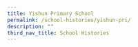 ```yaml
---
title: Yishun Primary School
permalink: /school-histories/yishun-pri/
description: ""
third_nav_title: School Histories
---
```



